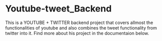 # Youtube-tweet_Backend
This is a YOUTUBE + TWITTER backend project that covers allmost the functionalities of youtube and also combines the tweet functionality from twitter into it. Find more about his project in the documentaion below.
